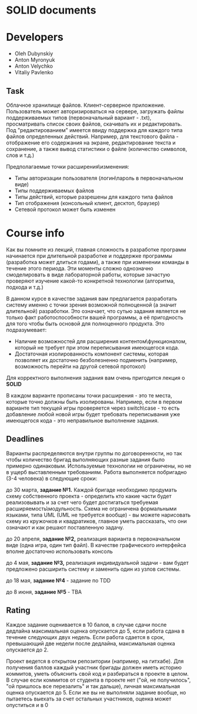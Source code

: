 # SOLID documents

# Developers
- Oleh Dubynskiy
- Anton Myronyuk
- Anton Velychko
- Vitaliy Pavlenko

##  Task

Облачное хранилище файлов.  Клиент-серверное приложение. Пользователь может авторизироваться на сервере, загружать файлы поддерживаемых типов (первоначальный вариант - .txt), просматривать список своих файлов, скачивать их и редактировать. Под "редактированием" имеется ввиду поддержка для каждого типа файлов определенных действий. Например, для текстового файла - отображение его содержания на экране, редактирование текста и сохранение, а также вывод статистики о файле (количество символов, слов и т.д.)
 
Предполагаемые точки расширения\изменения:
+ Типы авторизации пользователя (логин\пароль в первоначальном виде)
+ Типы поддерживаемых файлов
+ Типы действий, которые разрешены для каждого типа файлов
+ Тип отображения (консольный клиент, десктоп, браузер)
+ Сетевой протокол может быть изменен

# Course info
Как вы помните из лекций, главная сложность в разработке программ начинается при длительной  разработке и поддержке программы (разработка может длиться годами), а также при изменении команды в течение этого периода. Эти моменты сложно однозначно смоделировать в виде лабораторной работы, которые зачастую проверяют изучение какой-то конкретной технологии (алгоритма, подхода и т.д.)


В данном курсе в качестве задания вам предлагается разработать систему именно с точки зрения возможной полноценной (а значит длительной) разработки. Это означает, что сутью задания является не только факт работоспособности вашей программы, а её пригодность для того чтобы быть основой для полноценного продукта. Это подразумевает:
+ Наличие возможностей для расширения контентом\функционалом, который не требует при этом переписывания имеющегося кода.
+ Достаточная изолированность компонент системы, которая позволяет их достаточно безболезненно подменить (например, возможность перейти на другой сетевой протокол)

Для корректного выполнения задания вам очень пригодится лекция о **SOLID**

В каждом варианте прописаны  точки расширения - это те места, которые точно должны быть изолированы. Например, если в первом варианте тип текущей игры проверяется через switch\case - то есть добавление любой новой игры будет требовать переписывания уже имеющегося кода - это неправильное выполнение задания.

## Deadlines

Варианты распределяются внутри группы по договоренности, но так чтобы количество бригад выполняющих разные задания было примерно одинаковым. Используемые технологии не ограничены, но не в ущерб выставленным требованиям. Работа выполняется побригадно (3-4 человека) в следующие сроки:


до 30 марта, **задание №1.** Каждой бригаде необходимо продумать схему собственного проекта - определить кто какие части будет реализовывать и за счет чего будет достигаться требуемая расширяемость\модульность. Схема не ограничена формальными языками, типа UML (UML не требуется вообще) - вы можете нарисовать схему из кружочков и квадратиков, главное уметь рассказать, что они означают и как решают поставленную задачу.

до 20 апреля, **задание №2,** реализация варианта в первоначальном виде (одна игра, один тип файл). В качестве графического интерфейса вполне достаточно использовать консоль

до 4 мая, **задание №3,** реализация индивидуальной задачи - вам будет предложено расширить систему и заменить один из узлов системы. 

до 18 мая, **задание №4** - задание по TDD

до 8 июня, **задание №5** - TBA

## Rating

Каждое задание оценивается в 10 балов, в случае сдачи после дедлайна максимальная оценка опускается до 5, если работа сдана в течение следующих двух недель. Если работа сдается в срок, превышающий две недели после дедлайна, максимальная оценка опускается до 2.

Проект ведется в открытом репозитории (например, на гитхабе). Для получения баллов каждый участник бригады должен иметь историю коммитов, уметь объяснить свой код и разбираться в проекте в целом. В случае если коммитов от студента в проекте нет ("ой, не получилось", "ой пришлось все перезалить" и так дальше), личная максимальная оценка опускается до 5. Если же вы не выполняли задание вообще, но пытаетесь выехать за счет остальных участников, оценка может опуститься и в 0